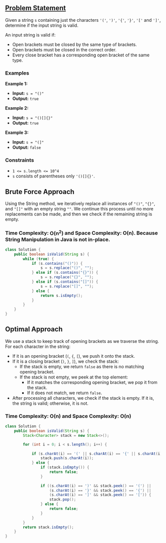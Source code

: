 ## [Problem Statement](https://leetcode.com/problems/valid-parentheses/description/)

Given a string `s` containing just the characters `'('`, `')'`, `'{'`, `'}'`, `'['` and `']'`, determine if the input string is valid.

An input string is valid if:
- Open brackets must be closed by the same type of brackets.
- Open brackets must be closed in the correct order.
- Every close bracket has a corresponding open bracket of the same type.

### Examples

**Example 1:**
- **Input:** `s = "()"`  
- **Output:** `true`

**Example 2:**
- **Input:** `s = "()[]{}"`  
- **Output:** `true`

**Example 3:**
- **Input:** `s = "(]"`  
- **Output:** `false`

### Constraints

- `1 <= s.length <= 10^4`
- `s` consists of parentheses only `'()[]{}'`.

## Brute Force Approach

Using the String method, we iteratively replace all instances of `"()"`, `"{}"`, and `"[]"` with an empty string `""`. We continue this process until no more replacements can be made, and then we check if the remaining string is empty.

### Time Complexity: **O(n<sup>2</sup>)** and Space Complexity: **O(n)**. Because String Manipulation in Java is not in-place.

```java
class Solution {
    public boolean isValid(String s) {
        while (true) {
            if (s.contains("()")) {
                s = s.replace("()", "");
            } else if (s.contains("{}")) {
                s = s.replace("{}", "");
            } else if (s.contains("[]")) {
                s = s.replace("[]", "");
            } else {
                return s.isEmpty();
            }
        }
    }
}
```
## Optimal Approach

We use a stack to keep track of opening brackets as we traverse the string. For each character in the string:
- If it is an opening bracket (`(`, `{`, `[`), we push it onto the stack.
- If it is a closing bracket (`)`, `}`, `]`), we check the stack:
  - If the stack is empty, we return `false` as there is no matching opening bracket.
  - If the stack is not empty, we peek at the top element:
    - If it matches the corresponding opening bracket, we pop it from the stack.
    - If it does not match, we return `false`.
- After processing all characters, we check if the stack is empty. If it is, the string is valid; otherwise, it is not.

### Time Complexity: **O(n)** and Space Complexity: **O(n)**

```java
class Solution {
    public boolean isValid(String s) {
        Stack<Character> stack = new Stack<>();

        for (int i = 0; i < s.length(); i++) {
            
            if (s.charAt(i) == '(' || s.charAt(i) == '{' || s.charAt(i) == '[') {
                stack.push(s.charAt(i));
            } else {
                if (stack.isEmpty()) {
                    return false;
                }
                
                if ((s.charAt(i) == ')' && stack.peek() == '(') || 
                    (s.charAt(i) == '}' && stack.peek() == '{') || 
                    (s.charAt(i) == ']' && stack.peek() == '[')) {
                    stack.pop();
                } else {
                    return false;
                }
            }
        }
        return stack.isEmpty();
    }
}
```
